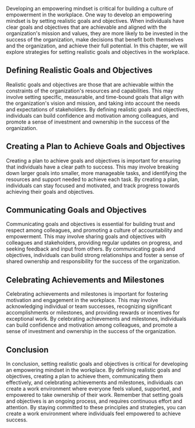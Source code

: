 
Developing an empowering mindset is critical for building a culture of empowerment in the workplace. One way to develop an empowering mindset is by setting realistic goals and objectives. When individuals have clear goals and objectives that are achievable and aligned with the organization's mission and values, they are more likely to be invested in the success of the organization, make decisions that benefit both themselves and the organization, and achieve their full potential. In this chapter, we will explore strategies for setting realistic goals and objectives in the workplace.

Defining Realistic Goals and Objectives
---------------------------------------

Realistic goals and objectives are those that are achievable within the constraints of the organization's resources and capabilities. This may involve setting specific, measurable, and time-bound goals that align with the organization's vision and mission, and taking into account the needs and expectations of stakeholders. By defining realistic goals and objectives, individuals can build confidence and motivation among colleagues, and promote a sense of investment and ownership in the success of the organization.

Creating a Plan to Achieve Goals and Objectives
-----------------------------------------------

Creating a plan to achieve goals and objectives is important for ensuring that individuals have a clear path to success. This may involve breaking down larger goals into smaller, more manageable tasks, and identifying the resources and support needed to achieve each task. By creating a plan, individuals can stay focused and motivated, and track progress towards achieving their goals and objectives.

Communicating Goals and Objectives
----------------------------------

Communicating goals and objectives is essential for building trust and respect among colleagues, and promoting a culture of accountability and empowerment. This may involve sharing goals and objectives with colleagues and stakeholders, providing regular updates on progress, and seeking feedback and input from others. By communicating goals and objectives, individuals can build strong relationships and foster a sense of shared ownership and responsibility for the success of the organization.

Celebrating Achievements and Milestones
---------------------------------------

Celebrating achievements and milestones is important for fostering motivation and engagement in the workplace. This may involve acknowledging individual or team successes, recognizing significant accomplishments or milestones, and providing rewards or incentives for exceptional work. By celebrating achievements and milestones, individuals can build confidence and motivation among colleagues, and promote a sense of investment and ownership in the success of the organization.

Conclusion
----------

In conclusion, setting realistic goals and objectives is critical for developing an empowering mindset in the workplace. By defining realistic goals and objectives, creating a plan to achieve them, communicating them effectively, and celebrating achievements and milestones, individuals can create a work environment where everyone feels valued, supported, and empowered to take ownership of their work. Remember that setting goals and objectives is an ongoing process, and requires continuous effort and attention. By staying committed to these principles and strategies, you can create a work environment where individuals feel empowered to achieve success.
